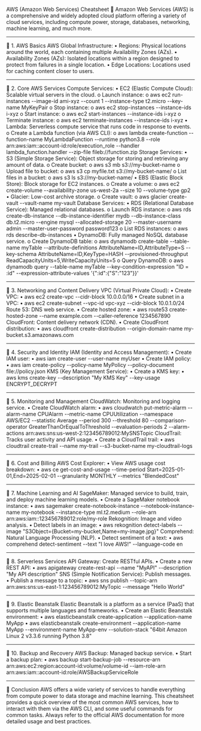 AWS (Amazon Web Services) Cheatsheet 🌟
Amazon Web Services (AWS) is a comprehensive and widely adopted cloud platform offering a variety of cloud services, including compute power, storage, databases, networking, machine learning, and much more.
________________________________________
🔹 1. AWS Basics
AWS Global Infrastructure:
•	Regions: Physical locations around the world, each containing multiple Availability Zones (AZs).
•	Availability Zones (AZs): Isolated locations within a region designed to protect from failures in a single location.
•	Edge Locations: Locations used for caching content closer to users.
________________________________________
🔹 2. Core AWS Services
Compute Services:
•	EC2 (Elastic Compute Cloud): Scalable virtual servers in the cloud.
o	Launch instance: 
o	aws ec2 run-instances --image-id ami-xyz --count 1 --instance-type t2.micro --key-name MyKeyPair
o	Stop instance: 
o	aws ec2 stop-instances --instance-ids i-xyz
o	Start instance: 
o	aws ec2 start-instances --instance-ids i-xyz
o	Terminate instance: 
o	aws ec2 terminate-instances --instance-ids i-xyz
•	Lambda: Serverless compute service that runs code in response to events.
o	Create a Lambda function (via AWS CLI): 
o	aws lambda create-function --function-name MyLambdaFunction --runtime python3.8 --role arn:aws:iam::account-id:role/execution_role --handler lambda_function.handler --zip-file fileb://function.zip
Storage Services:
•	S3 (Simple Storage Service): Object storage for storing and retrieving any amount of data.
o	Create bucket: 
o	aws s3 mb s3://my-bucket-name
o	Upload file to bucket: 
o	aws s3 cp myfile.txt s3://my-bucket-name/
o	List files in a bucket: 
o	aws s3 ls s3://my-bucket-name/
•	EBS (Elastic Block Store): Block storage for EC2 instances.
o	Create a volume: 
o	aws ec2 create-volume --availability-zone us-west-2a --size 10 --volume-type gp2
•	Glacier: Low-cost archive storage.
o	Create vault: 
o	aws glacier create-vault --vault-name my-vault
Database Services:
•	RDS (Relational Database Service): Managed relational databases.
o	Launch RDS instance: 
o	aws rds create-db-instance --db-instance-identifier mydb --db-instance-class db.t2.micro --engine mysql --allocated-storage 20 --master-username admin --master-user-password password123
o	List RDS instances: 
o	aws rds describe-db-instances
•	DynamoDB: Fully managed NoSQL database service.
o	Create DynamoDB table: 
o	aws dynamodb create-table --table-name myTable --attribute-definitions AttributeName=ID,AttributeType=S --key-schema AttributeName=ID,KeyType=HASH --provisioned-throughput ReadCapacityUnits=5,WriteCapacityUnits=5
o	Query DynamoDB: 
o	aws dynamodb query --table-name myTable --key-condition-expression "ID = :id" --expression-attribute-values  '{":id":{"S":"123"}}'
________________________________________
🔹 3. Networking and Content Delivery
VPC (Virtual Private Cloud):
•	Create VPC: 
•	aws ec2 create-vpc --cidr-block 10.0.0.0/16
•	Create subnet in a VPC: 
•	aws ec2 create-subnet --vpc-id vpc-xyz --cidr-block 10.0.1.0/24
Route 53: DNS web service.
•	Create hosted zone: 
•	aws route53 create-hosted-zone --name example.com --caller-reference 1234567890
CloudFront: Content delivery network (CDN).
•	Create CloudFront distribution: 
•	aws cloudfront create-distribution --origin-domain-name my-bucket.s3.amazonaws.com
________________________________________
🔹 4. Security and Identity
IAM (Identity and Access Management):
•	Create IAM user: 
•	aws iam create-user --user-name myUser
•	Create IAM policy: 
•	aws iam create-policy --policy-name MyPolicy --policy-document file://policy.json
KMS (Key Management Service):
•	Create a KMS key: 
•	aws kms create-key --description "My KMS Key" --key-usage ENCRYPT_DECRYPT
________________________________________
🔹 5. Monitoring and Management
CloudWatch: Monitoring and logging service.
•	Create CloudWatch alarm: 
•	aws cloudwatch put-metric-alarm --alarm-name CPUAlarm --metric-name CPUUtilization --namespace AWS/EC2 --statistic Average --period 300 --threshold 80 --comparison-operator GreaterThanOrEqualToThreshold --evaluation-periods 2 --alarm-actions arn:aws:sns:us-west-2:123456789012:MySNSTopic
CloudTrail: Tracks user activity and API usage.
•	Create a CloudTrail trail: 
•	aws cloudtrail create-trail --name my-trail --s3-bucket-name my-cloudtrail-logs
________________________________________
🔹 6. Cost and Billing
AWS Cost Explorer:
•	View AWS usage cost breakdown: 
•	aws ce get-cost-and-usage --time-period Start=2025-01-01,End=2025-02-01 --granularity MONTHLY --metrics "BlendedCost"
________________________________________
🔹 7. Machine Learning and AI
SageMaker: Managed service to build, train, and deploy machine learning models.
•	Create a SageMaker notebook instance: 
•	aws sagemaker create-notebook-instance --notebook-instance-name my-notebook --instance-type ml.t2.medium --role-arn arn:aws:iam::123456789012:role/my-role
Rekognition: Image and video analysis.
•	Detect labels in an image: 
•	aws rekognition detect-labels --image "S3Object={Bucket=my-bucket,Name=my-image.jpg}"
Comprehend: Natural Language Processing (NLP).
•	Detect sentiment of a text: 
•	aws comprehend detect-sentiment --text "I love AWS!" --language-code en
________________________________________
🔹 8. Serverless Services
API Gateway: Create RESTful APIs.
•	Create a new REST API: 
•	aws apigateway create-rest-api --name "MyAPI" --description "My API description"
SNS (Simple Notification Service): Publish messages.
•	Publish a message to a topic: 
•	aws sns publish --topic-arn arn:aws:sns:us-east-1:123456789012:MyTopic --message "Hello World"
________________________________________
🔹 9. Elastic Beanstalk
Elastic Beanstalk is a platform as a service (PaaS) that supports multiple languages and frameworks.
•	Create an Elastic Beanstalk environment: 
•	aws elasticbeanstalk create-application --application-name MyApp
•	aws elasticbeanstalk create-environment --application-name MyApp --environment-name MyApp-env --solution-stack "64bit Amazon Linux 2 v3.3.6 running Python 3.8"
________________________________________
🔹 10. Backup and Recovery
AWS Backup: Managed backup service.
•	Start a backup plan: 
•	aws backup start-backup-job --resource-arn arn:aws:ec2:region:account-id:volume/volume-id --iam-role-arn arn:aws:iam::account-id:role/AWSBackupServiceRole
________________________________________
🚀 Conclusion
AWS offers a wide variety of services to handle everything from compute power to data storage and machine learning. This cheatsheet provides a quick overview of the most common AWS services, how to interact with them via the AWS CLI, and some useful commands for common tasks. Always refer to the official AWS documentation for more detailed usage and best practices.

